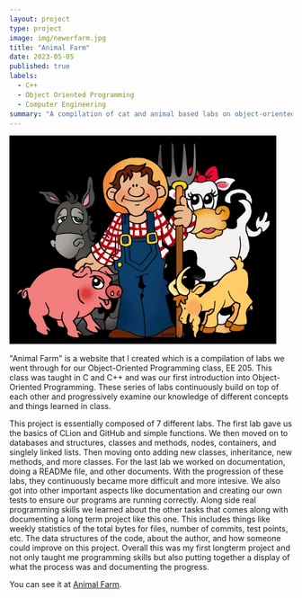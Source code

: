 ```yaml
---
layout: project
type: project
image: img/newerfarm.jpg
title: "Animal Farm"
date: 2023-05-05
published: true
labels:
  - C++
  - Object Oriented Programming
  - Computer Engineering
summary: "A compilation of cat and animal based labs on object-oriented programming for EE 205 to build \"Animal Farm\"."
---
```

<img src="../img/farm.jpg" width = "475px">


\"Animal Farm\" is a website that I created which is a compilation of labs we went through for our Object-Oriented Programming class, EE 205. This class was taught in C and C++ and was our first introduction into Object-Oriented Programming. These series of labs continuously build on top of each other and progressively examine our knowledge of different concepts and things learned in class.

This project is essentially composed of 7 different labs. The first lab gave us the basics of CLion and GitHub and simple functions. We then moved on to databases and structures, classes and methods, nodes, containers, and singlely linked lists. Then moving onto adding new classes, inheritance, new methods, and more classes. For the last lab we worked on documentation, doing a READMe file, and other documents. With the progression of these labs, they continuously became more difficult and more intesive. We also got into other important aspects like documentation and creating our own tests to ensure our programs are running correctly. Along side real programming skills we learned about the other tasks that comes along with documenting a long term project like this one. This includes things like weekly statistics of the total bytes for files, number of commits, test points, etc. The data structures of the code, about the author, and how someone could improve on this project. Overall this was my first longterm project and not only taught me programming skills but also putting together a display of what the process was and documenting the progress. 

You can see it at [Animal Farm](https://www2.hawaii.edu/~jksamont/ee205_animal_farm/index.html).
